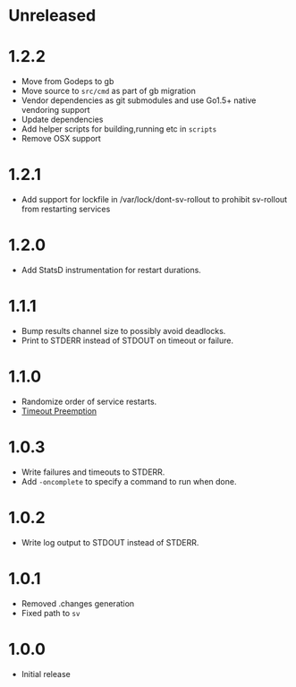 # Unreleased

# 1.2.2

* Move from Godeps to gb 
* Move source to `src/cmd` as part of gb migration
* Vendor dependencies as git submodules and use Go1.5+ native vendoring support
* Update dependencies
* Add helper scripts for building,running etc in `scripts`
* Remove OSX support

# 1.2.1

* Add support for lockfile in /var/lock/dont-sv-rollout to prohibit sv-rollout from restarting services

# 1.2.0

* Add StatsD instrumentation for restart durations.

# 1.1.1

* Bump results channel size to possibly avoid deadlocks.
* Print to STDERR instead of STDOUT on timeout or failure.

# 1.1.0

* Randomize order of service restarts.
* [Timeout Preemption](https://github.com/Shopify/sv-rollout/pull/6)

# 1.0.3

* Write failures and timeouts to STDERR.
* Add `-oncomplete` to specify a command to run when done.

# 1.0.2

* Write log output to STDOUT instead of STDERR.

# 1.0.1

* Removed .changes generation
* Fixed path to `sv`

# 1.0.0

* Initial release
